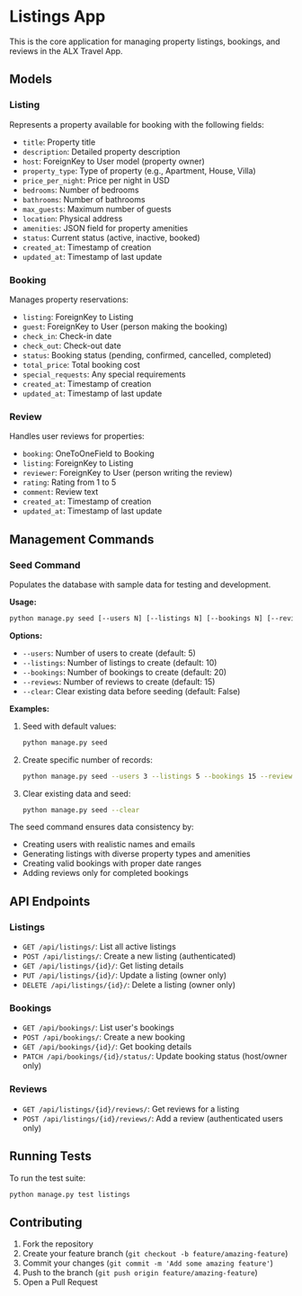 # Listings App

This is the core application for managing property listings, bookings, and reviews in the ALX Travel App.

## Models

### Listing
Represents a property available for booking with the following fields:
- `title`: Property title
- `description`: Detailed property description
- `host`: ForeignKey to User model (property owner)
- `property_type`: Type of property (e.g., Apartment, House, Villa)
- `price_per_night`: Price per night in USD
- `bedrooms`: Number of bedrooms
- `bathrooms`: Number of bathrooms
- `max_guests`: Maximum number of guests
- `location`: Physical address
- `amenities`: JSON field for property amenities
- `status`: Current status (active, inactive, booked)
- `created_at`: Timestamp of creation
- `updated_at`: Timestamp of last update

### Booking
Manages property reservations:
- `listing`: ForeignKey to Listing
- `guest`: ForeignKey to User (person making the booking)
- `check_in`: Check-in date
- `check_out`: Check-out date
- `status`: Booking status (pending, confirmed, cancelled, completed)
- `total_price`: Total booking cost
- `special_requests`: Any special requirements
- `created_at`: Timestamp of creation
- `updated_at`: Timestamp of last update

### Review
Handles user reviews for properties:
- `booking`: OneToOneField to Booking
- `listing`: ForeignKey to Listing
- `reviewer`: ForeignKey to User (person writing the review)
- `rating`: Rating from 1 to 5
- `comment`: Review text
- `created_at`: Timestamp of creation
- `updated_at`: Timestamp of last update

## Management Commands

### Seed Command
Populates the database with sample data for testing and development.

**Usage:**
```bash
python manage.py seed [--users N] [--listings N] [--bookings N] [--reviews N]
```

**Options:**
- `--users`: Number of users to create (default: 5)
- `--listings`: Number of listings to create (default: 10)
- `--bookings`: Number of bookings to create (default: 20)
- `--reviews`: Number of reviews to create (default: 15)
- `--clear`: Clear existing data before seeding (default: False)

**Examples:**
1. Seed with default values:
   ```bash
   python manage.py seed
   ```

2. Create specific number of records:
   ```bash
   python manage.py seed --users 3 --listings 5 --bookings 15 --reviews 10
   ```

3. Clear existing data and seed:
   ```bash
   python manage.py seed --clear
   ```

The seed command ensures data consistency by:
- Creating users with realistic names and emails
- Generating listings with diverse property types and amenities
- Creating valid bookings with proper date ranges
- Adding reviews only for completed bookings

## API Endpoints

### Listings
- `GET /api/listings/`: List all active listings
- `POST /api/listings/`: Create a new listing (authenticated)
- `GET /api/listings/{id}/`: Get listing details
- `PUT /api/listings/{id}/`: Update a listing (owner only)
- `DELETE /api/listings/{id}/`: Delete a listing (owner only)

### Bookings
- `GET /api/bookings/`: List user's bookings
- `POST /api/bookings/`: Create a new booking
- `GET /api/bookings/{id}/`: Get booking details
- `PATCH /api/bookings/{id}/status/`: Update booking status (host/owner only)

### Reviews
- `GET /api/listings/{id}/reviews/`: Get reviews for a listing
- `POST /api/listings/{id}/reviews/`: Add a review (authenticated users only)

## Running Tests

To run the test suite:
```bash
python manage.py test listings
```

## Contributing

1. Fork the repository
2. Create your feature branch (`git checkout -b feature/amazing-feature`)
3. Commit your changes (`git commit -m 'Add some amazing feature'`)
4. Push to the branch (`git push origin feature/amazing-feature`)
5. Open a Pull Request
